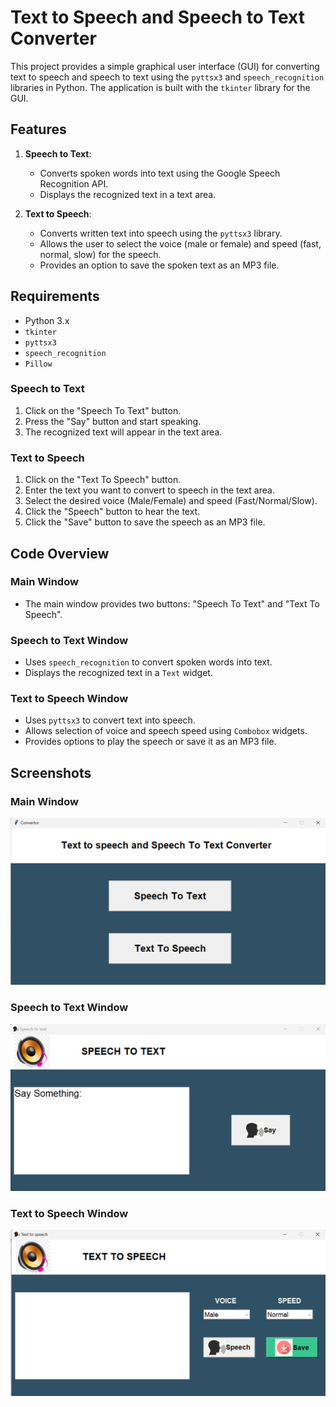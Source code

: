 # Text to Speech and Speech to Text Converter

This project provides a simple graphical user interface (GUI) for converting text to speech and speech to text using the `pyttsx3` and `speech_recognition` libraries in Python. 
The application is built with the `tkinter` library for the GUI.

## Features

1. **Speech to Text**:
   - Converts spoken words into text using the Google Speech Recognition API.
   - Displays the recognized text in a text area.

2. **Text to Speech**:
   - Converts written text into speech using the `pyttsx3` library.
   - Allows the user to select the voice (male or female) and speed (fast, normal, slow) for the speech.
   - Provides an option to save the spoken text as an MP3 file.

## Requirements

- Python 3.x
- `tkinter`
- `pyttsx3`
- `speech_recognition`
- `Pillow`

### Speech to Text

1. Click on the "Speech To Text" button.
2. Press the "Say" button and start speaking.
3. The recognized text will appear in the text area.

### Text to Speech

1. Click on the "Text To Speech" button.
2. Enter the text you want to convert to speech in the text area.
3. Select the desired voice (Male/Female) and speed (Fast/Normal/Slow).
4. Click the "Speech" button to hear the text.
5. Click the "Save" button to save the speech as an MP3 file.

## Code Overview

### Main Window

- The main window provides two buttons: "Speech To Text" and "Text To Speech".

### Speech to Text Window

- Uses `speech_recognition` to convert spoken words into text.
- Displays the recognized text in a `Text` widget.

### Text to Speech Window

- Uses `pyttsx3` to convert text into speech.
- Allows selection of voice and speech speed using `Combobox` widgets.
- Provides options to play the speech or save it as an MP3 file.

## Screenshots

### Main Window
![Main Window](main_page.png)

### Speech to Text Window
![Speech to Text Window](Speech_to_text.png)

### Text to Speech Window
![Text to Speech Window](Text_to_speech.png)

